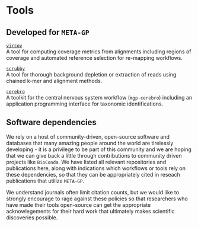 # Tools

## Developed for `META-GP`

[`vircov`](vircov.md)  
A tool for computing coverage metrics from alignments including regions of coverage and automated reference selection for re-mapping workflows.

[`scrubby`](scrubby.md)  
A tool for thorough background depletion or extraction of reads using chained k-mer and alignment methods.

[`cerebro`](mgp-cerebro.md)  
A toolkit for the central nervous system workflow (`mgp-cerebro`) including an application programming interface for taxonomic identifications.



## Software dependencies

We rely on a host of community-driven, open-source software and databases that many amazing people around the world are tirelessly developing - it is a
privilege to be part of this community and we are hoping that we can give back a little through contributions to community driven projects like `BioConda`. 
We have listed all relevant repositories and publications here, along with indications which workflows or tools rely on these dependencies, so that they 
can be appropriately cited in reseach publications that utilize `META-GP`. 

We understand journals often limit citation counts, but we would like to strongly encourage to rage against these policies so that researchers who have 
made their tools open-source can get the appropriate acknowlegements for their hard work that ultimately makes scientific discoveries possible.